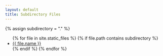```yaml
---
layout: default
title: Subdirectory Files
---
```

{% assign subdirectory = "." %}
<ul>
{% for file in site.static_files %}
  {% if file.path contains subdirectory %}
    <li><a href="{{ file.path }}">{{ file.name }}</a></li>
  {% endif %}
{% endfor %}
</ul>
